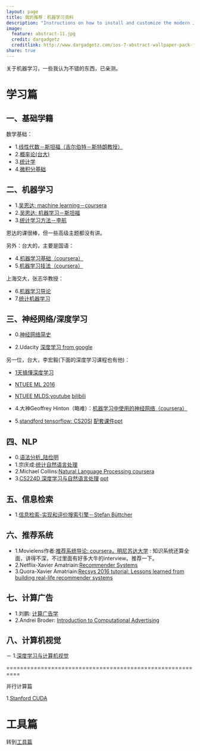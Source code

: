```yaml
---
layout: page
title: 我的推荐：机器学习资料
description: "Instructions on how to install and customize the modern Jekyll theme HPSTR."
image:
  feature: abstract-11.jpg
  credit: dargadgetz
  creditlink: http://www.dargadgetz.com/ios-7-abstract-wallpaper-pack-for-iphone-5-and-ipod-touch-retina/
share: true
---
```


关于机器学习，一些我认为不错的东西，已亲测。

# 学习篇

## 一、基础学籍

数学基础：

- 1.[线性代数－斯坦福（吉尔伯特－斯特朗教授）](http://open.163.com/special/opencourse/daishu.html)
- 2.[概率论(台大)](https://class.coursera.org/prob-001/lecture)
- 3.[统计学](https://book.douban.com/subject/1230154/)
- 4.[微积分基础](https://www.coursera.org/learn/calculus1)

## 二、机器学习

- 1.[吴恩达: machine learning－coursera](https://www.coursera.org/learn/machine-learning)
- 2.[吴恩达: 机器学习－斯坦福](http://open.163.com/special/opencourse/machinelearning.html)
- 3.[统计学习方法－李航](http://book.douban.com/subject/10590856/)

恩达的课很棒，但一些高级主题都没有讲。

另外：台大的，主要是国语：

- 4.[机器学习基础（coursera）](https://class.coursera.org/ntumlone-003/lecture)
- 5.[机器学习技法（coursera）](https://class.coursera.org/ntumltwo-002/lecture)


上海交大，张志华教授：

- 6.[机器学习导论](http://ocw.sjtu.edu.cn/G2S/OCW/cn/CourseDetails.htm?Id=397)
- 7.[统计机器学习](http://ocw.sjtu.edu.cn/G2S/OCW/cn/CourseDetails.htm?Id=398)

## 三、神经网络/深度学习

- 0.[神经网络简史](http://blog.sina.com.cn/s/blog_71329a960102v1eo.html)

- 2.Udacity [深度学习 from google](https://classroom.udacity.com/courses/ud730/lessons/6370362152/concepts/63798118150923)

另一位，台大，李宏毅(下面的深度学习课程也有他)：

- [1天搞懂深度学习](http://download.csdn.net/download/lb521200200/9689343)
- [NTUEE ML 2016](https://www.youtube.com/watch?v=fegAeph9UaA)
- [NTUEE MLDS:youtube](https://www.youtube.com/playlist?list=PLJV_el3uVTsPMxPbjeX7PicgWbY7F8wW9) [bilibili](http://space.bilibili.com/23852932/#!/channel/detail?cid=11583)


- 4.大神Geoffrey Hinton（略难）：[机器学习中使用的神经网络（coursera）](https://class.coursera.org/neuralnets-2012-001/lecture)

- 5.[standford tensorflow: CS20SI](https://www.youtube.com/watch?v=g-EvyKpZjmQ&list=PLSPPwKHXGS2110rEaNH7amFGmaD5hsObs&spfreload=10) [配套课件ppt](http://web.stanford.edu/class/cs20si/syllabus.html) 


## 四、NLP

- 0.[语法分析_陆俭明](http://video.chaoxing.com/serie_400000443.shtml)
- 1.宗庆成:[统计自然语言处理](http://book.douban.com/subject/3076996/)
- 2.Michael Collins:[Natural Language Processing coursera](https://class.coursera.org/nlangp-001/lecture)
- 3.[CS224D 深度学习与自然语言处理](https://www.youtube.com/watch?v=DJHvaGU9SW8)  [ppt](http://cs224d.stanford.edu/lectures/)


## 五、信息检索

- 1.[信息检索-实现和评价搜索引擎－Stefan Büttcher](http://book.douban.com/subject/7154449/)

## 六、推荐系统

- 1.Movielens作者:[推荐系统导论: coursera，明尼苏达大学](https://www.coursera.org/learn/recommender-systems/home/welcome) : 知识系统还算全面，讲得不深，不过里面有好多大牛的interview。推荐一下。
- 2.Netflix-Xavier Amatriain:[Recommender Systems](http://www.slideshare.net/xamat/recommender-systems-machine-learning-summer-school-2014-cmu)
- 3.Quora-Xavier Amatriain:[Recsys 2016 tutorial: Lessons learned from building real-life recommender systems](http://www.slideshare.net/xamat/recsys-2016-tutorial-lessons-learned-from-building-reallife-recommender-systems)

## 七、计算广告

- 1.刘鹏: [计算广告学](http://study.163.com/course/introduction.htm?courseId=321007#/courseDetail)
- 2.Andrei Broder: [Introduction to Computational Advertising](http://web.stanford.edu/class/msande239/)

## 八、计算机视觉

－ 1.[深度学习与计算机视觉](http://study.163.com/course/introduction.htm?courseId=1003223001#/courseDetail)


==========================================================

并行计算篇

1.[Stanford CUDA](https://www.youtube.com/watch?v=3mjRwd7qVbM&index=1&list=PL3ZuCUakLElUfLVRoyFKl_FeeYcIOLm0p)



# 工具篇

转到[工具篇](d0evi1.github.io/tecbook/tools)

